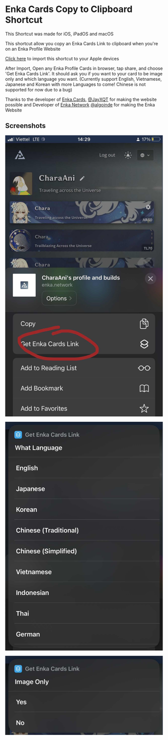 # Enka Cards Copy to Clipboard Shortcut

This Shortcut was made for iOS, iPadOS and macOS

This shortcut allow you copy an Enka Cards Link to clipboard when you're on an Enka Profile Website

[Click here](https://github.com/studiobuttermedia/enka-cards-ios-clipboard/raw/main/Get%20Enka%20Cards%20Link.shortcut) to import this shortcut to your Apple devices

After Import, Open any Enka Profile Cards in browser, tap share, and choose 'Get Enka Cards Link'. It should ask you if you want to your card to be image only and which language you want. (Currently support English, Vietnamese, Japanese and Korean with more Languages to come! Chinese is not supported for now due to a bug)

Thanks to the developer of [Enka.Cards](https://github.com/JayXTQ/enka.cards), [@JayXQT](https://github.com/JayXTQ) for making the website possible and Developer of [Enka Network](https://enka.network/) [@algoinde](https://github.com/algoinde) for making the Enka Website

## Screenshots

![Screenshot 1](https://github.com/studiobuttermedia/enka-cards-ios-clipboard/raw/main/media/scr_1.jpg)

![Screenshot 2](https://github.com/studiobuttermedia/enka-cards-ios-clipboard/raw/main/media/scr_2.jpg)

![Screenshot 3](https://github.com/studiobuttermedia/enka-cards-ios-clipboard/raw/main/media/scr_3.jpg)
